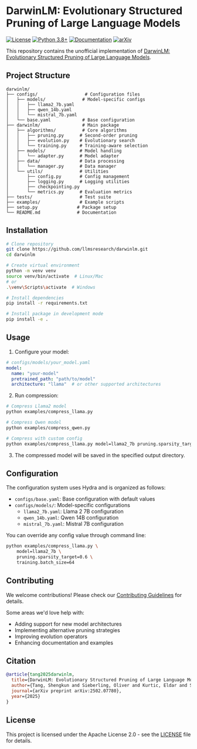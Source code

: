 # DarwinLM: Evolutionary Structured Pruning of Large Language Models

[![License](https://img.shields.io/badge/License-Apache%202.0-blue.svg)](https://opensource.org/licenses/Apache-2.0)
[![Python 3.8+](https://img.shields.io/badge/python-3.8+-blue.svg)](https://www.python.org/downloads/release/python-380/)
[![Documentation](https://img.shields.io/badge/docs-latest-brightgreen.svg)](https://llmsresearch.github.io/darwinlm)
[![arXiv](https://img.shields.io/badge/arXiv-2502.07780-b31b1b.svg)](https://arxiv.org/abs/2502.07780)

This repository contains the unofficial implementation of [DarwinLM: Evolutionary Structured Pruning of Large Language Models](https://arxiv.org/abs/2502.07780).

## Project Structure
```
darwinlm/
├── configs/                  # Configuration files
│   ├── models/              # Model-specific configs
│   │   ├── llama2_7b.yaml
│   │   ├── qwen_14b.yaml
│   │   └── mistral_7b.yaml
│   └── base.yaml            # Base configuration
├── darwinlm/                # Main package
│   ├── algorithms/          # Core algorithms
│   │   ├── pruning.py      # Second-order pruning
│   │   ├── evolution.py    # Evolutionary search
│   │   └── training.py     # Training-aware selection
│   ├── models/             # Model handling
│   │   └── adapter.py      # Model adapter
│   ├── data/               # Data processing
│   │   └── manager.py      # Data manager
│   └── utils/              # Utilities
│       ├── config.py       # Config management
│       ├── logging.py      # Logging utilities
│       ├── checkpointing.py
│       └── metrics.py      # Evaluation metrics
├── tests/                  # Test suite
├── examples/               # Example scripts
├── setup.py               # Package setup
└── README.md              # Documentation
```

## Installation

```bash
# Clone repository
git clone https://github.com/llmsresearch/darwinlm.git
cd darwinlm

# Create virtual environment
python -m venv venv
source venv/bin/activate  # Linux/Mac
# or
.\venv\Scripts\activate  # Windows

# Install dependencies
pip install -r requirements.txt

# Install package in development mode
pip install -e .
```

## Usage

1. Configure your model:
```yaml
# configs/models/your_model.yaml
model:
  name: "your-model"
  pretrained_path: "path/to/model"
  architecture: "llama"  # or other supported architectures
```

2. Run compression:
```bash
# Compress Llama2 model
python examples/compress_llama.py

# Compress Qwen model
python examples/compress_qwen.py

# Compress with custom config
python examples/compress_llama.py model=llama2_7b pruning.sparsity_target=0.6
```

3. The compressed model will be saved in the specified output directory.

## Configuration

The configuration system uses Hydra and is organized as follows:

- `configs/base.yaml`: Base configuration with default values
- `configs/models/`: Model-specific configurations
  - `llama2_7b.yaml`: Llama 2 7B configuration
  - `qwen_14b.yaml`: Qwen 14B configuration
  - `mistral_7b.yaml`: Mistral 7B configuration

You can override any config value through command line:
```bash
python examples/compress_llama.py \
    model=llama2_7b \
    pruning.sparsity_target=0.6 \
    training.batch_size=64
```

## Contributing

We welcome contributions! Please check our [Contributing Guidelines](CONTRIBUTING.md) for details.

Some areas we'd love help with:
- Adding support for new model architectures
- Implementing alternative pruning strategies
- Improving evolution operators
- Enhancing documentation and examples

## Citation

```bibtex
@article{tang2025darwinlm,
  title={DarwinLM: Evolutionary Structured Pruning of Large Language Models},
  author={Tang, Shengkun and Sieberling, Oliver and Kurtic, Eldar and Shen, Zhiqiang and Alistarh, Dan},
  journal={arXiv preprint arXiv:2502.07780},
  year={2025}
}
```

## License

This project is licensed under the Apache License 2.0 - see the [LICENSE](LICENSE) file for details.
